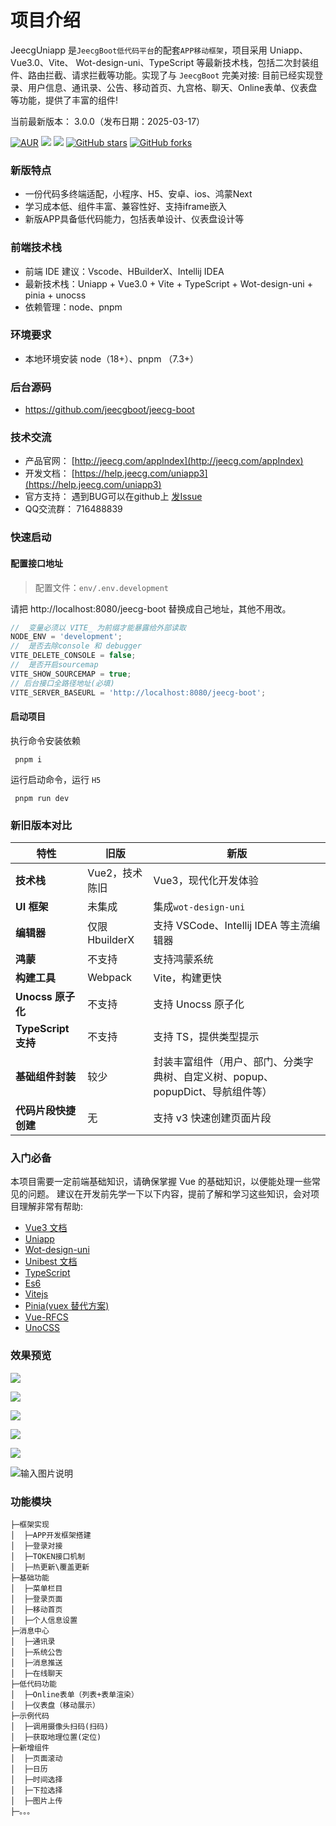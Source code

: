 # 项目介绍

JeecgUniapp 是`JeecgBoot低代码平台`的配套`APP移动框架`，项目采用 Uniapp、Vue3.0、Vite、 Wot-design-uni、TypeScript 等最新技术栈，包括二次封装组件、路由拦截、请求拦截等功能。实现了与 `JeecgBoot` 完美对接:
目前已经实现登录、用户信息、通讯录、公告、移动首页、九宫格、聊天、Online表单、仪表盘等功能，提供了丰富的组件!

当前最新版本： 3.0.0（发布日期：2025-03-17）


[![AUR](https://img.shields.io/badge/license-Apache%20License%202.0-blue.svg)](https://github.com/zhangdaiscott/jeecg-boot/blob/master/LICENSE)
[![](https://img.shields.io/badge/Author-北京国炬软件-orange.svg)](http://www.jeecg.com)
[![](https://img.shields.io/badge/version-3.0.0-brightgreen.svg)](https://github.com/zhangdaiscott/jeecg-boot)
[![GitHub stars](https://img.shields.io/github/stars/zhangdaiscott/jeecg-boot.svg?style=social&label=Stars)](https://github.com/zhangdaiscott/jeecg-boot)
[![GitHub forks](https://img.shields.io/github/forks/zhangdaiscott/jeecg-boot.svg?style=social&label=Fork)](https://github.com/zhangdaiscott/jeecg-boot)



### 新版特点
- 一份代码多终端适配，小程序、H5、安卓、ios、鸿蒙Next
- 学习成本低、组件丰富、兼容性好、支持iframe嵌入
- 新版APP具备低代码能力，包括表单设计、仪表盘设计等


### 前端技术栈

- 前端 IDE 建议：Vscode、HBuilderX、Intellij IDEA
- 最新技术栈：Uniapp + Vue3.0 + Vite + TypeScript + Wot-design-uni + pinia + unocss
- 依赖管理：node、pnpm

### 环境要求

- 本地环境安装 node（18+）、pnpm （7.3+）



### 后台源码

- https://github.com/jeecgboot/jeecg-boot

### 技术交流

- 产品官网： [http://jeecg.com/appIndex](http://jeecg.com/appIndex)
- 开发文档： [https://help.jeecg.com/uniapp3](https://help.jeecg.com/uniapp3)
- 官方支持： 遇到BUG可以在github上 [发Issue](https://github.com/jeecgboot/jeecg-uniapp/issues/new)
- QQ交流群： 716488839

### 快速启动

#### 配置接口地址

> 配置文件：`env/.env.development`

请把 http://localhost:8080/jeecg-boot 替换成自己地址，其他不用改。

```javascript
//  变量必须以 VITE_ 为前缀才能暴露给外部读取
NODE_ENV = 'development';
//  是否去除console 和 debugger
VITE_DELETE_CONSOLE = false;
//  是否开启sourcemap
VITE_SHOW_SOURCEMAP = true;
// 后台接口全路径地址(必填)
VITE_SERVER_BASEURL = 'http://localhost:8080/jeecg-boot';
```

#### 启动项目

执行命令安装依赖
```
 pnpm i
```
运行启动命令，运行 `H5`

```
 pnpm run dev
```


### 新旧版本对比

| 特性                 | 旧版           | 新版                                             |
| -------------------- | -------------- |------------------------------------------------|
| **技术栈**           | Vue2，技术陈旧 | Vue3，现代化开发体验                                   |
| **UI 框架**          | 未集成         | 集成`wot-design-uni`                             |
| **编辑器**           | 仅限 HbuilderX | 支持 VSCode、Intellij IDEA 等主流编辑器                              |
| **鸿蒙**             | 不支持         | 支持鸿蒙系统                                         |
| **构建工具**         | Webpack        | Vite，构建更快                                      |
| **Unocss 原子化**    | 不支持         | 支持 Unocss 原子化                                  |
| **TypeScript 支持**  | 不支持         | 支持 TS，提供类型提示                                   |
| **基础组件封装**     | 较少           | 封装丰富组件（用户、部门、分类字典树、自定义树、popup、popupDict、导航组件等） |
| **代码片段快捷创建** | 无             | 支持 v3 快速创建页面片段                                 |

### 入门必备

本项目需要一定前端基础知识，请确保掌握 Vue 的基础知识，以便能处理一些常见的问题。 建议在开发前先学一下以下内容，提前了解和学习这些知识，会对项目理解非常有帮助:

- [Vue3 文档](https://cn.vuejs.org)
- [Uniapp](https://uniapp.dcloud.net.cn/)
- [Wot-design-uni](https://wot-design-uni.cn)
- [Unibest 文档](https://www.unibest.tech)
- [TypeScript](https://www.typescriptlang.org)
- [Es6](https://es6.ruanyifeng.com/)
- [Vitejs](https://vitejs.dev)
- [Pinia(vuex 替代方案)](https://pinia.esm.dev/introduction.html)
- [Vue-RFCS](https://github.com/vuejs/rfcs)
- [UnoCSS](https://unocss.dev)





### 效果预览

![](https://oscimg.oschina.net/oscnet/up-9fb74025440e6066651599d78b4bc78f2cd.png)

![](https://oscimg.oschina.net/oscnet/up-7605e213638a559bba64279b6db93af3ed0.png)

![](https://oscimg.oschina.net/oscnet/up-43ddd52486509ab06a920c3f99f42b8b432.png)

![](https://oscimg.oschina.net/oscnet/up-02d83a8fe3fab4c0153862a9084f8a94cbb.png)

![](https://oscimg.oschina.net/oscnet/up-937a63d5e13869c40e6f1437452171d8235.png)

![输入图片说明](https://oscimg.oschina.net/oscnet/up-49e27699eb278c7c6b6748bfeaeb6c13b72.gif "在这里输入图片标题")



### 功能模块
```
├─框架实现
│  ├─APP开发框架搭建
│  ├─登录对接
│  ├─TOKEN接口机制
│  ├─热更新\覆盖更新
├─基础功能
│  ├─菜单栏目
│  ├─登录页面
│  ├─移动首页
│  ├─个人信息设置
├─消息中心
│  ├─通讯录
│  ├─系统公告
│  ├─消息推送
│  ├─在线聊天
├─低代码功能
│  ├─Online表单（列表+表单渲染）
│  ├─仪表盘（移动展示）
├─示例代码
│  ├─调用摄像头扫码(扫码)
│  ├─获取地理位置(定位)
├─新增组件
│  ├─页面滚动
│  ├─日历
│  ├─时间选择
│  ├─下拉选择
│  ├─图片上传
├─。。。
```
